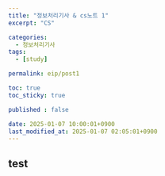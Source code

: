 ```yaml
---
title: "정보처리기사 & cs노트 1"
excerpt: "CS"

categories:
  - 정보처리기사
tags:
  - [study]

permalink: eip/post1

toc: true
toc_sticky: true

published : false

date: 2025-01-07 10:00:01+0900
last_modified_at: 2025-01-07 02:05:01+0900
---
```


## test